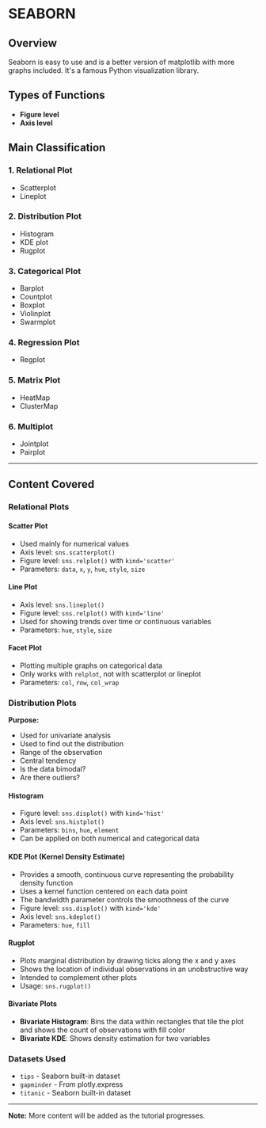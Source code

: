 # SEABORN

## Overview
Seaborn is easy to use and is a better version of matplotlib with more graphs included. It's a famous Python visualization library.

## Types of Functions
- **Figure level**
- **Axis level**

## Main Classification

### 1. Relational Plot
- Scatterplot
- Lineplot

### 2. Distribution Plot
- Histogram
- KDE plot
- Rugplot

### 3. Categorical Plot
- Barplot
- Countplot
- Boxplot
- Violinplot
- Swarmplot

### 4. Regression Plot
- Regplot

### 5. Matrix Plot
- HeatMap
- ClusterMap

### 6. Multiplot
- Jointplot
- Pairplot

---

## Content Covered

### Relational Plots

#### Scatter Plot
- Used mainly for numerical values
- Axis level: `sns.scatterplot()`
- Figure level: `sns.relplot()` with `kind='scatter'`
- Parameters: `data`, `x`, `y`, `hue`, `style`, `size`

#### Line Plot
- Axis level: `sns.lineplot()`
- Figure level: `sns.relplot()` with `kind='line'`
- Used for showing trends over time or continuous variables
- Parameters: `hue`, `style`, `size`

#### Facet Plot
- Plotting multiple graphs on categorical data
- Only works with `relplot`, not with scatterplot or lineplot
- Parameters: `col`, `row`, `col_wrap`

### Distribution Plots

**Purpose:**
- Used for univariate analysis
- Used to find out the distribution
- Range of the observation
- Central tendency
- Is the data bimodal?
- Are there outliers?

#### Histogram
- Figure level: `sns.displot()` with `kind='hist'`
- Axis level: `sns.histplot()`
- Parameters: `bins`, `hue`, `element`
- Can be applied on both numerical and categorical data

#### KDE Plot (Kernel Density Estimate)
- Provides a smooth, continuous curve representing the probability density function
- Uses a kernel function centered on each data point
- The bandwidth parameter controls the smoothness of the curve
- Figure level: `sns.displot()` with `kind='kde'`
- Axis level: `sns.kdeplot()`
- Parameters: `hue`, `fill`

#### Rugplot
- Plots marginal distribution by drawing ticks along the x and y axes
- Shows the location of individual observations in an unobstructive way
- Intended to complement other plots
- Usage: `sns.rugplot()`

#### Bivariate Plots
- **Bivariate Histogram**: Bins the data within rectangles that tile the plot and shows the count of observations with fill color
- **Bivariate KDE**: Shows density estimation for two variables

### Datasets Used
- `tips` - Seaborn built-in dataset
- `gapminder` - From plotly.express
- `titanic` - Seaborn built-in dataset

---

**Note:** More content will be added as the tutorial progresses.